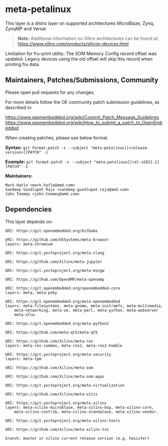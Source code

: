 # meta-petalinux

This layer is a distro layer on supported architectures
MicroBlaze, Zynq, ZynqMP and Versal.

> **Note:** Additional information on Xilinx architectures can be found at:
	https://www.xilinx.com/products/silicon-devices.html

Limitation for fru-print utility: The SOM Memory Config record offset was updated.
Legacy devices using the old offset will skip this record when printing fru data.

## Maintainers, Patches/Submissions, Community

Please open pull requests for any changes.

For more details follow the OE community patch submission guidelines, as described in:

https://www.openembedded.org/wiki/Commit_Patch_Message_Guidelines
https://www.openembedded.org/wiki/How_to_submit_a_patch_to_OpenEmbedded

When creating patches, please use below format.

**Syntax:**
`git format-patch -s --subject "meta-petalinux][<release-version>][PATCH" -1`

**Example:**
`git format-patch -s --subject "meta-petalinux][rel-v2022.1][PATCH" -1`

**Maintainers:**

	Mark Hatle <mark.hatle@amd.com>
	Sandeep Gundlupet Raju <sandeep.gundlupet-raju@amd.com>
	John Toomey <john.toomey@amd.com>

## Dependencies

This layer depends on:

	URI: https://git.openembedded.org/bitbake

	URI: https://github.com/OSSystems/meta-browser
	layers: meta-chromium

	URI: https://git.yoctoproject.org/meta-clang

	URI: https://github.com/Xilinx/meta-jupyter

	URI: https://git.yoctoproject.org/meta-mingw

	URI: https://github.com/OpenAMP/meta-openamp

	URI: https://git.openembedded.org/openembedded-core
	layers: meta, meta-poky

	URI: https://git.openembedded.org/meta-openembedded
	layers: meta-filesystems, meta-gnome, meta-initramfs, meta-multimedia,
		meta-networking, meta-oe, meta-perl, meta-python, meta-webserver
		meta-xfce.

	URI: https://git.openembedded.org/meta-python2

	URI: https://github.com/meta-qt5/meta-qt5

	URI: https://github.com/Xilinx/meta-ros
	layers: meta-ros-common, meta-ros2, meta-ros2-humble

	URI: https://git.yoctoproject.org/meta-security
	layers: meta-tpm

	URI: https://github.com/Xilinx/meta-som

	URI: https://github.com/Xilinx/meta-som-apps

	URI: https://git.yoctoproject.org/meta-virtualization

	URI: https://github.com/Xilinx/meta-vitis

	URI: https://git.yoctoproject.org/meta-xilinx
	layers: meta-xilinx-microblaze, meta-xilinx-bsp, meta-xilinx-core,
		meta-xilinx-contrib, meta-xilinx-standalone, meta-xilinx-vendor.

	URI: https://git.yoctoproject.org/meta-xilinx-tools

	URI: https://github.com/Xilinx/meta-xilinx-tsn

	branch: master or xilinx current release version (e.g. hosister)
